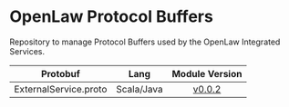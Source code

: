 # OpenLaw Protocol Buffers

Repository to manage Protocol Buffers used by the OpenLaw Integrated Services.

|       Protobuf        |    Lang    |                                             Module Version                                             |
| :-------------------: | :--------: | :----------------------------------------------------------------------------------------------------: |
| ExternalService.proto | Scala/Java | [v0.0.2](https://bintray.com/beta/#/openlawos/openlaw-external-service/openlaw-external-service/0.0.2) |
